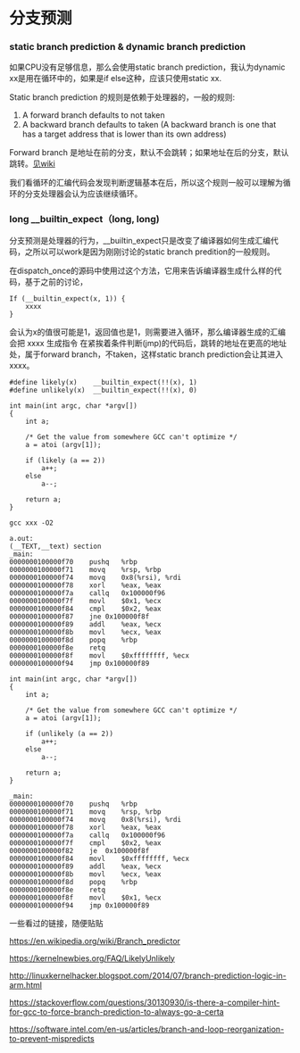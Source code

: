 # 分支预测

### static branch prediction & dynamic branch prediction

如果CPU没有足够信息，那么会使用static branch prediction，我认为dynamic xx是用在循环中的，如果是if else这种，应该只使用static xx.

Static branch prediction 的规则是依赖于处理器的，一般的规则:

1. A forward branch defaults to not taken
2. A backward branch defaults to taken (A backward branch is one that has a target address that is lower than its own address)

Forward branch 是地址在前的分支，默认不会跳转；如果地址在后的分支，默认跳转。[见wiki](https://en.wikipedia.org/wiki/Branch_predictor)

我们看循环的汇编代码会发现判断逻辑基本在后，所以这个规则一般可以理解为循环的分支处理器会认为应该继续循环。


### long __builtin_expect（long, long) 

分支预测是处理器的行为，__builtin_expect只是改变了编译器如何生成汇编代码，之所以可以work是因为刚刚讨论的static branch predition的一般规则。

在dispatch_once的源码中使用过这个方法，它用来告诉编译器生成什么样的代码，基于之前的讨论，

```
If (__builtin_expect(x, 1)) {
    xxxx
}
```

会认为x的值很可能是1，返回值也是1，则需要进入循环，那么编译器生成的汇编会把 xxxx 生成指令 在紧挨着条件判断(jmp)的代码后，跳转的地址在更高的地址处，属于forward branch，不taken，这样static branch prediction会让其进入xxxx。

```
#define likely(x)    __builtin_expect(!!(x), 1)
#define unlikely(x)  __builtin_expect(!!(x), 0)

int main(int argc, char *argv[])
{
    int a;
    
    /* Get the value from somewhere GCC can't optimize */
    a = atoi (argv[1]);
    
    if (likely (a == 2))
        a++;
    else
        a--;
    
    return a;
}

gcc xxx -O2

a.out:
(__TEXT,__text) section
_main:
0000000100000f70	pushq	%rbp
0000000100000f71	movq	%rsp, %rbp
0000000100000f74	movq	0x8(%rsi), %rdi
0000000100000f78	xorl	%eax, %eax
0000000100000f7a	callq	0x100000f96
0000000100000f7f	movl	$0x1, %ecx
0000000100000f84	cmpl	$0x2, %eax
0000000100000f87	jne	0x100000f8f
0000000100000f89	addl	%eax, %ecx
0000000100000f8b	movl	%ecx, %eax
0000000100000f8d	popq	%rbp
0000000100000f8e	retq
0000000100000f8f	movl	$0xffffffff, %ecx
0000000100000f94	jmp	0x100000f89
```

```
int main(int argc, char *argv[])
{
    int a;
    
    /* Get the value from somewhere GCC can't optimize */
    a = atoi (argv[1]);
    
    if (unlikely (a == 2))
        a++;
    else
        a--;
    
    return a;
}

_main:
0000000100000f70	pushq	%rbp
0000000100000f71	movq	%rsp, %rbp
0000000100000f74	movq	0x8(%rsi), %rdi
0000000100000f78	xorl	%eax, %eax
0000000100000f7a	callq	0x100000f96
0000000100000f7f	cmpl	$0x2, %eax
0000000100000f82	je	0x100000f8f
0000000100000f84	movl	$0xffffffff, %ecx
0000000100000f89	addl	%eax, %ecx
0000000100000f8b	movl	%ecx, %eax
0000000100000f8d	popq	%rbp
0000000100000f8e	retq
0000000100000f8f	movl	$0x1, %ecx
0000000100000f94	jmp	0x100000f89
```

一些看过的链接，随便贴贴

https://en.wikipedia.org/wiki/Branch_predictor

https://kernelnewbies.org/FAQ/LikelyUnlikely

http://linuxkernelhacker.blogspot.com/2014/07/branch-prediction-logic-in-arm.html

https://stackoverflow.com/questions/30130930/is-there-a-compiler-hint-for-gcc-to-force-branch-prediction-to-always-go-a-certa

https://software.intel.com/en-us/articles/branch-and-loop-reorganization-to-prevent-mispredicts

